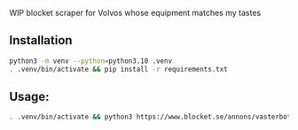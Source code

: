 WIP blocket scraper for Volvos whose equipment matches my tastes 

## Installation

```bash
python3 -m venv --python=python3.10 .venv
. .venv/bin/activate && pip install -r requirements.txt
```


## Usage:

```bash
. .venv/bin/activate && python3 https://www.blocket.se/annons/vasterbotten/volvo_v60_cross_country_d4_awd_advanced_edt/98396299
```
